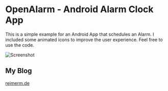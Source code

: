 # OpenAlarm - Android Alarm Clock App

This is a simple example for an Android App that schedules an Alarm. I included some animated icons to improve the user experience. Feel free to use the code.

![Screenshot](https://raw.githubusercontent.com/reime005/OpenAlarm/master/screen.png)

## My Blog
[reimerm.de](https://reimerm.de/)